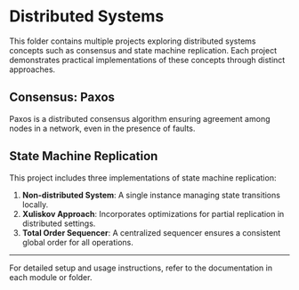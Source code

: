 # Distributed Systems

This folder contains multiple projects exploring distributed systems concepts such as consensus and state machine replication. Each project demonstrates practical implementations of these concepts through distinct approaches.


## Consensus: Paxos

Paxos is a distributed consensus algorithm ensuring agreement among nodes in a network, even in the presence of faults.

## State Machine Replication

This project includes three implementations of state machine replication:
1. **Non-distributed System**: A single instance managing state transitions locally.
2. **Xuliskov Approach**: Incorporates optimizations for partial replication in distributed settings.
3. **Total Order Sequencer**: A centralized sequencer ensures a consistent global order for all operations.

---

For detailed setup and usage instructions, refer to the documentation in each module or folder.
